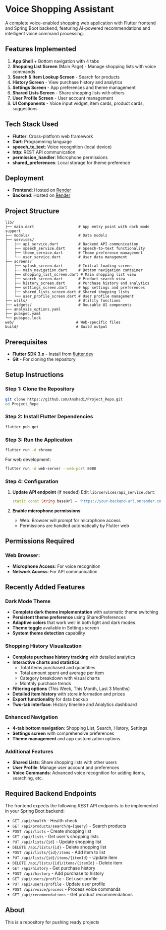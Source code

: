 # Voice Shopping Assistant

A complete voice-enabled shopping web application with Flutter frontend and Spring Boot backend, featuring AI-powered recommendations and intelligent voice command processing.

## Features Implemented

1. **App Shell** + Bottom navigation with 4 tabs
2. **Shopping List Screen** (Main Page) - Manage shopping lists with voice commands
3. **Search & Item Lookup Screen** - Search for products
4. **History Screen** - View purchase history and analytics
5. **Settings Screen** - App preferences and theme management
6. **Shared Lists Screen** - Share shopping lists with others
7. **User Profile Screen** - User account management
8. **UI Components** - Voice input widget, item cards, product cards, suggestions

## Tech Stack Used

- **Flutter**: Cross-platform web framework
- **Dart**: Programming language
- **speech_to_text**: Voice recognition (local device)
- **http**: REST API communication
- **permission_handler**: Microphone permissions
- **shared_preferences**: Local storage for theme preference

## Deployment

- **Frontend**: Hosted on [Render](https://project-repo-0.onrender.com/)
- **Backend**: Hosted on [Render](https://projectrepobackend-production.up.railway.app)

## Project Structure

```
lib/
├── main.dart                    # App entry point with dark mode support
├── models/                      # Data models
├── services/
│   ├── api_service.dart         # Backend API communication
│   ├── speech_service.dart      # Speech-to-text functionality
│   ├── theme_service.dart       # Theme preference management
│   └── user_service.dart        # User data management
├── screens/
│   ├── splash_screen.dart       # Initial loading screen
│   ├── main_navigation.dart     # Bottom navigation container
│   ├── shopping_list_screen.dart # Main shopping list view
│   ├── search_screen.dart       # Product search view
│   ├── history_screen.dart      # Purchase history and analytics
│   ├── settings_screen.dart     # App settings and preferences
│   ├── shared_lists_screen.dart # Shared shopping lists
│   └── user_profile_screen.dart # User profile management
├── utils/                       # Utility functions
├── widgets/                     # Reusable UI components
├── analysis_options.yaml
├── pubspec.yaml
└── pubspec.lock
web/                            # Web-specific files
build/                          # Build output
```

## Prerequisites

- **Flutter SDK 3.x** - Install from [flutter.dev](https://flutter.dev/docs/get-started/install)
- **Git** - For cloning the repository

## Setup Instructions

### Step 1: Clone the Repository
```bash
git clone https://github.com/Anshadi/Project_Repo.git
cd Project_Repo
```

### Step 2: Install Flutter Dependencies
```bash
flutter pub get
```

### Step 3: Run the Application
```bash
flutter run -d chrome
```

For web development:
```bash
flutter run -d web-server --web-port 8080
```

### Step 4: Configuration

1. **Update API endpoint** (if needed)
   Edit `lib/services/api_service.dart`:
   ```dart
   static const String baseUrl = 'https://your-backend-url.onrender.com/api';
   ```

2. **Enable microphone permissions**
   - Web: Browser will prompt for microphone access
   - Permissions are handled automatically by Flutter web

## Permissions Required

### Web Browser:
- **Microphone Access**: For voice recognition
- **Network Access**: For API communication

## Recently Added Features

### Dark Mode Theme
- **Complete dark theme implementation** with automatic theme switching
- **Persistent theme preference** using SharedPreferences
- **Adaptive colors** that work well in both light and dark modes
- **Theme toggle** available in Settings screen
- **System theme detection** capability

### Shopping History Visualization
- **Complete purchase history tracking** with detailed analytics
- **Interactive charts and statistics**:
  - Total items purchased and quantities
  - Total amount spent and average per item
  - Category breakdown with visual charts
  - Monthly purchase trends
- **Filtering options** (This Week, This Month, Last 3 Months)
- **Detailed item history** with store information and prices
- **Export functionality** for data backup
- **Two-tab interface**: History timeline and Analytics dashboard

### Enhanced Navigation
- **4-tab bottom navigation**: Shopping List, Search, History, Settings
- **Settings screen** with comprehensive preferences
- **Theme management** and app customization options

### Additional Features
- **Shared Lists**: Share shopping lists with other users
- **User Profile**: Manage user account and preferences
- **Voice Commands**: Advanced voice recognition for adding items, searching, etc.

## Required Backend Endpoints

The frontend expects the following REST API endpoints to be implemented in your Spring Boot backend:

- `GET /api/health` - Health check
- `GET /api/products/search?q={query}` - Search products
- `POST /api/lists` - Create shopping list
- `GET /api/lists` - Get user's shopping lists
- `PUT /api/lists/{id}` - Update shopping list
- `DELETE /api/lists/{id}` - Delete shopping list
- `POST /api/lists/{id}/items` - Add item to list
- `PUT /api/lists/{id}/items/{itemId}` - Update item
- `DELETE /api/lists/{id}/items/{itemId}` - Delete item
- `GET /api/history` - Get purchase history
- `POST /api/history` - Add purchase to history
- `GET /api/users/profile` - Get user profile
- `PUT /api/users/profile` - Update user profile
- `POST /api/voice/process` - Process voice commands
- `GET /api/recommendations` - Get product recommendations

## About

This is a repository for pushing ready projects
